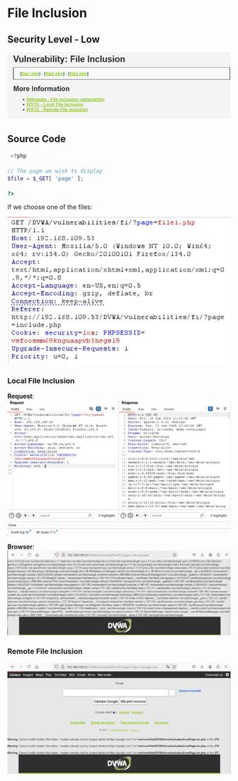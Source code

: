 # File Inclusion

## Security Level - Low

![file-inclusion-low](images/file-inclusion-low.png)

## Source Code

```php
 <?php

// The page we wish to display
$file = $_GET[ 'page' ];

?>
```
If we choose one of the files: 

![requestfileinclusionlow](images/requestfileinclusionlow.png)

### Local File Inclusion

**Request**:
![local-file-inclusion-low-level-request](images/local-file-inclusion-low-level-request.png)

**Browser**:
![browser-local-file-inclusion-low-level-request](images/browser-local-file-inclusion-low-level-request.png)

### Remote File Inclusion

![remote-file-inclusion](images/remote-file-inclusion.png)

